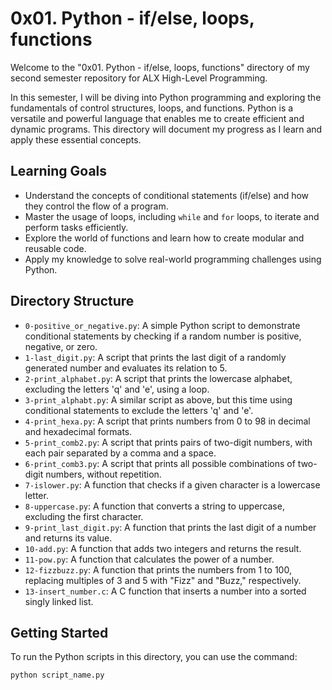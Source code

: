 # 0x01. Python - if/else, loops, functions

Welcome to the "0x01. Python - if/else, loops, functions" directory of my second semester repository for ALX High-Level Programming.

In this semester, I will be diving into Python programming and exploring the fundamentals of control structures, loops, and functions. Python is a versatile and powerful language that enables me to create efficient and dynamic programs. This directory will document my progress as I learn and apply these essential concepts.

## Learning Goals

- Understand the concepts of conditional statements (if/else) and how they control the flow of a program.
- Master the usage of loops, including `while` and `for` loops, to iterate and perform tasks efficiently.
- Explore the world of functions and learn how to create modular and reusable code.
- Apply my knowledge to solve real-world programming challenges using Python.

## Directory Structure

- `0-positive_or_negative.py`: A simple Python script to demonstrate conditional statements by checking if a random number is positive, negative, or zero.
- `1-last_digit.py`: A script that prints the last digit of a randomly generated number and evaluates its relation to 5.
- `2-print_alphabet.py`: A script that prints the lowercase alphabet, excluding the letters 'q' and 'e', using a loop.
- `3-print_alphabt.py`: A similar script as above, but this time using conditional statements to exclude the letters 'q' and 'e'.
- `4-print_hexa.py`: A script that prints numbers from 0 to 98 in decimal and hexadecimal formats.
- `5-print_comb2.py`: A script that prints pairs of two-digit numbers, with each pair separated by a comma and a space.
- `6-print_comb3.py`: A script that prints all possible combinations of two-digit numbers, without repetition.
- `7-islower.py`: A function that checks if a given character is a lowercase letter.
- `8-uppercase.py`: A function that converts a string to uppercase, excluding the first character.
- `9-print_last_digit.py`: A function that prints the last digit of a number and returns its value.
- `10-add.py`: A function that adds two integers and returns the result.
- `11-pow.py`: A function that calculates the power of a number.
- `12-fizzbuzz.py`: A function that prints the numbers from 1 to 100, replacing multiples of 3 and 5 with "Fizz" and "Buzz," respectively.
- `13-insert_number.c`: A C function that inserts a number into a sorted singly linked list.

## Getting Started

To run the Python scripts in this directory, you can use the command:

```sh
python script_name.py

